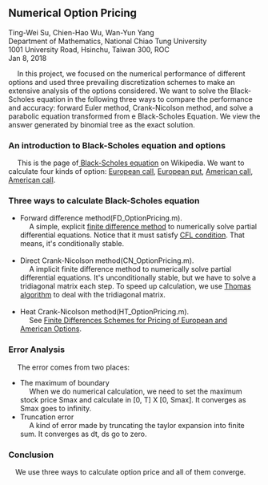 ## Numerical Option Pricing

Ting-Wei Su, Chien-Hao Wu, Wan-Yun Yang <br>
Department of Mathematics, National Chiao Tung University <br>
1001 University Road, Hsinchu, Taiwan 300, ROC <br>
Jan 8, 2018 <br>

&emsp; In this project, we focused on the numerical performance of different options and used three prevailing discretization schemes to make an extensive analysis of the options considered. We want to solve the Black-Scholes equation in the following three ways to compare the performance and accuracy: forward Euler method, Crank-Nicolson method, and solve a parabolic equation transformed from e Black-Scholes Equation. We view the answer generated by binomial tree as the exact solution.

### An introduction to Black-Scholes equation and options
&emsp; This is the page of<a href="https://en.wikipedia.org/wiki/Black%E2%80%93Scholes_equation" title="Title">
Black-Scholes equation</a> on Wikipedia. 
We want to calculate four kinds of option: <a href="https://www.investopedia.com/terms/e/europeanoption.asp" title="Title">
European call</a>, <a href="https://www.investopedia.com/terms/e/europeanoption.asp" title="Title">
European put</a>, <a href="https://www.investopedia.com/terms/a/americanoption.asp" title="Title">
American call</a>, <a href="https://www.investopedia.com/terms/a/americanoption.asp" title="Title">
American call</a>. 

### Three ways to calculate Black-Scholes equation
* Forward difference method(FD_OptionPricing.m). <br>
&emsp; A simple, explicit <a href="https://en.wikipedia.org/wiki/Finite_difference" title="Title">
 finite difference method</a> to numerically solve partial differential equations. Notice that it must satisfy <a href="https://en.wikipedia.org/wiki/Courant%E2%80%93Friedrichs%E2%80%93Lewy_condition" title="Title">
CFL condition</a>. That means, it's conditionally stable. <br> <br>
* Direct Crank-Nicolson method(CN_OptionPricing.m). <br>
&emsp; A implicit finite difference method to numerically solve partial differential equations. It's unconditionally stable, but we have to solve a tridiagonal matrix each step. To speed up calculation, we use <a href="https://en.wikipedia.org/wiki/Tridiagonal_matrix_algorithm" title="Title">Thomas algorithm</a> to deal with the tridiagonal matrix. <br> <br>
* Heat Crank-Nicolson method(HT_OptionPricing.m). <br>
&emsp; See <a href="https://fenix.tecnico.ulisboa.pt/downloadFile/395139424085/Extended%20Abstract.pdf" title="Title">Finite Differences Schemes for Pricing of European and American Options</a>.

### Error Analysis
&emsp; The error comes from two places:
* The maximum of boundary <br>
&emsp; When we do numerical calculation, we need to set the maximum stock price Smax and calculate in [0, T] X [0, Smax]. It converges as Smax goes to infinity.
* Truncation error <br>
&emsp; A kind of error made by truncating the taylor expansion into finite sum. It converges as dt, ds go to zero.

### Conclusion
&emsp;We use three ways to calculate option price and all of them converge. 
